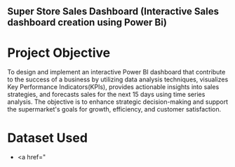## Super Store Sales Dashboard (Interactive Sales dashboard creation using Power Bi)

# Project Objective
To design and implement an interactive Power BI dashboard that contribute to the success of a business by utilizing data analysis techniques, visualizes Key Performance Indicators(KPIs), provides actionable insights into sales strategies, and forecasts sales for the next 15 days using time series analysis. The objective is to enhance strategic decision-making and support the supermarket's goals for growth, efficiency, and customer satisfaction.

# Dataset Used
- <a href="
